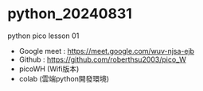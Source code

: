 # python_20240831
python pico lesson 01

+ Google meet : https://meet.google.com/wuv-njsa-ejb
+ Github : https://github.com/roberthsu2003/pico_W
+ picoWH (Wifi版本)
+ colab (雲端python開發環境)
